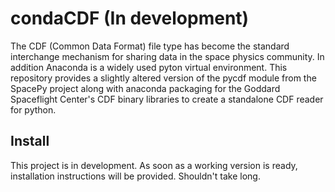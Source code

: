 # condaCDF (In development)

The CDF (Common Data Format) file type has become the standard interchange
mechanism for sharing data in the space physics community.  In addition 
Anaconda is a widely used pyton virtual environment.  This repository provides
a slightly altered version of the pycdf module from the SpacePy project 
along with anaconda packaging for the Goddard Spaceflight Center's CDF binary
libraries to create a standalone CDF reader for python.

## Install

This project is in development.  As soon as a working version is ready,
installation instructions will be provided.  Shouldn't take long.






